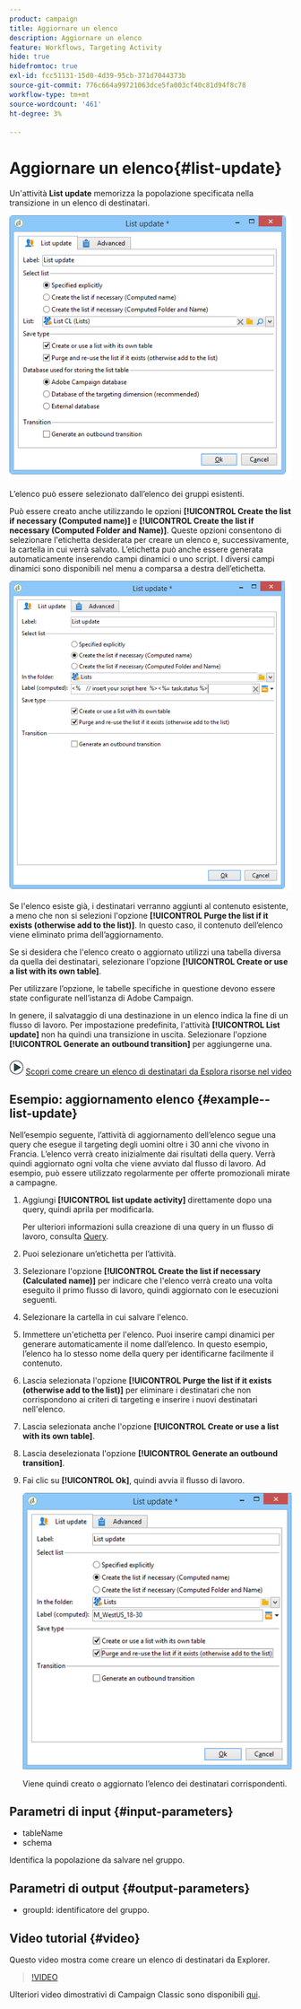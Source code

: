 ```yaml
---
product: campaign
title: Aggiornare un elenco
description: Aggiornare un elenco
feature: Workflows, Targeting Activity
hide: true
hidefromtoc: true
exl-id: fcc51131-15d0-4d39-95cb-371d7044373b
source-git-commit: 776c664a99721063dce5fa003cf40c81d94f8c78
workflow-type: tm+mt
source-wordcount: '461'
ht-degree: 3%

---
```


# Aggiornare un elenco{#list-update}



Un&#39;attività **List update** memorizza la popolazione specificata nella transizione in un elenco di destinatari.

![](assets/s_user_segmentation_update_group.png)

L’elenco può essere selezionato dall’elenco dei gruppi esistenti.

Può essere creato anche utilizzando le opzioni **[!UICONTROL Create the list if necessary (Computed name)]** e **[!UICONTROL Create the list if necessary (Computed Folder and Name)]**. Queste opzioni consentono di selezionare l&#39;etichetta desiderata per creare un elenco e, successivamente, la cartella in cui verrà salvato. L’etichetta può anche essere generata automaticamente inserendo campi dinamici o uno script. I diversi campi dinamici sono disponibili nel menu a comparsa a destra dell’etichetta.

![](assets/s_user_segmentation_update_list_calc.png)

Se l&#39;elenco esiste già, i destinatari verranno aggiunti al contenuto esistente, a meno che non si selezioni l&#39;opzione **[!UICONTROL Purge the list if it exists (otherwise add to the list)]**. In questo caso, il contenuto dell’elenco viene eliminato prima dell’aggiornamento.

Se si desidera che l&#39;elenco creato o aggiornato utilizzi una tabella diversa da quella dei destinatari, selezionare l&#39;opzione **[!UICONTROL Create or use a list with its own table]**.

Per utilizzare l’opzione, le tabelle specifiche in questione devono essere state configurate nell’istanza di Adobe Campaign.

In genere, il salvataggio di una destinazione in un elenco indica la fine di un flusso di lavoro. Per impostazione predefinita, l&#39;attività **[!UICONTROL List update]** non ha quindi una transizione in uscita. Selezionare l&#39;opzione **[!UICONTROL Generate an outbound transition]** per aggiungerne una.

![](assets/do-not-localize/how-to-video.png) [Scopri come creare un elenco di destinatari da Esplora risorse nel video](#video)

## Esempio: aggiornamento elenco {#example--list-update}

Nell’esempio seguente, l’attività di aggiornamento dell’elenco segue una query che esegue il targeting degli uomini oltre i 30 anni che vivono in Francia. L’elenco verrà creato inizialmente dai risultati della query. Verrà quindi aggiornato ogni volta che viene avviato dal flusso di lavoro. Ad esempio, può essere utilizzato regolarmente per offerte promozionali mirate a campagne.

1. Aggiungi **[!UICONTROL list update activity]** direttamente dopo una query, quindi aprila per modificarla.

   Per ulteriori informazioni sulla creazione di una query in un flusso di lavoro, consulta [Query](query.md).

1. Puoi selezionare un’etichetta per l’attività.
1. Selezionare l&#39;opzione **[!UICONTROL Create the list if necessary (Calculated name)]** per indicare che l&#39;elenco verrà creato una volta eseguito il primo flusso di lavoro, quindi aggiornato con le esecuzioni seguenti.
1. Selezionare la cartella in cui salvare l&#39;elenco.
1. Immettere un&#39;etichetta per l&#39;elenco. Puoi inserire campi dinamici per generare automaticamente il nome dall’elenco. In questo esempio, l’elenco ha lo stesso nome della query per identificarne facilmente il contenuto.
1. Lascia selezionata l&#39;opzione **[!UICONTROL Purge the list if it exists (otherwise add to the list)]** per eliminare i destinatari che non corrispondono ai criteri di targeting e inserire i nuovi destinatari nell&#39;elenco.
1. Lascia selezionata anche l&#39;opzione **[!UICONTROL Create or use a list with its own table]**.
1. Lascia deselezionata l&#39;opzione **[!UICONTROL Generate an outbound transition]**.
1. Fai clic su **[!UICONTROL Ok]**, quindi avvia il flusso di lavoro.

   ![](assets/s_user_segmentation_update_list_calc_example.png)

   Viene quindi creato o aggiornato l’elenco dei destinatari corrispondenti.

## Parametri di input {#input-parameters}

* tableName
* schema

Identifica la popolazione da salvare nel gruppo.

## Parametri di output {#output-parameters}

* groupId: identificatore del gruppo.

## Video tutorial {#video}

Questo video mostra come creare un elenco di destinatari da Explorer.

>[!VIDEO](https://video.tv.adobe.com/v/25602/quality=12)

Ulteriori video dimostrativi di Campaign Classic sono disponibili [qui](https://experienceleague.adobe.com/docs/campaign-classic-learn/tutorials/overview.html?lang=it).
